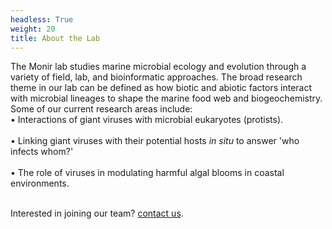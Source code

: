 ```yaml
---
headless: True
weight: 20
title: About the Lab
---
```

<!--more-->
The Monir lab studies marine microbial ecology and evolution through a variety of field, lab, and bioinformatic approaches. The broad research theme in our lab can be defined as how biotic and abiotic factors interact with microbial lineages to shape the marine food web and biogeochemistry. Some of our current research areas include:<br>
•	Interactions of giant viruses with microbial eukaryotes (protists).</br><br>
•	Linking giant viruses with their potential hosts <i>in situ</i> to answer 'who infects whom?'</br><br>
•	The role of viruses in modulating harmful algal blooms in coastal environments.</br></br>

Interested in joining our team? [contact us](https://silly-rabanadas-868f73.netlify.app/contact/).
